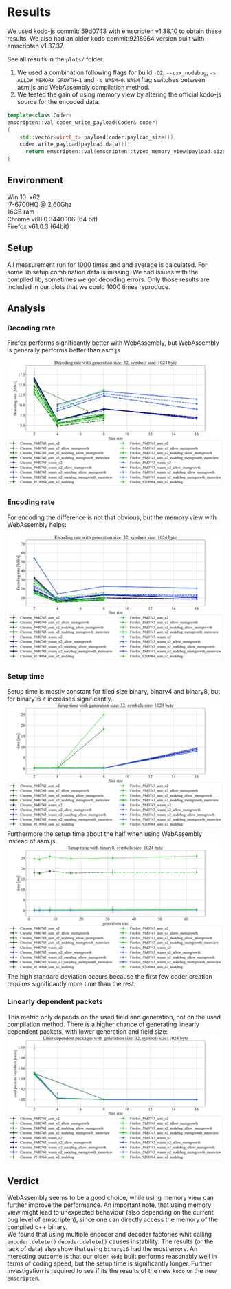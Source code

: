 # Results

We used [kodo-js commit: 59d0743](https://github.com/steinwurf/kodo-js/tree/59d07433990963bd6c2acba96d95a14cff4e00f1) with emscripten v1.38.10 to obtain these results.
We also had an older kodo commit:9218964 version built with emscripten v1.37.37.

See all results in the `plots/` folder.

1) We used a combination following flags for build `-O2`, `--cxx_nodebug`,  `-s ALLOW_MEMORY_GROWTH=1` and `-s WASM=0`.
`WASM` flag switches between asm.js and WebAssembly compilation method.
2) We tested the gain of using memory view by altering the official kodo-js source for the encoded data: 

```C++
template<class Coder>
emscripten::val coder_write_payload(Coder& coder)
{
    std::vector<uint8_t> payload(coder.payload_size());
    coder.write_payload(payload.data());
	  return emscripten::val(emscripten::typed_memory_view(payload.size(), payload.data()));
}
```

## Environment
Win 10. x62  
i7-6700HQ @ 2.60Ghz  
16GB ram  
Chrome v68.0.3440.106 (64 bit)  
Firefox v61.0.3 (64bit)  


## Setup
All measurement run for 1000 times and and average is calculated.
For some lib setup combination data is missing. We had issues with the compiled lib, sometimes we got decoding errors.
Only those results are included in our plots that we could 1000 times reproduce.

## Analysis

### Decoding rate
Firefox performs significantly better with WebAssembly, but WebAssembly is generally performs better than asm.js

![Decoding rate](./plots/decoding_rate/per_field/decoding_rate_with_generation_size_32_symbols_size_1024_byte.svg)



### Encoding rate
For encoding the difference is not that obvious, but the memory view with WebAssembly helps:

![Encoding rate](./plots/encoding_rate/per_field/encoding_rate_with_generation_size_32_symbols_size_1024_byte.svg)



### Setup time

Setup time is mostly constant for filed size binary, binary4 and binary8, but for binary16 it increases significantly.
![Setup time](./plots/setup_time/per_field/setup_time_with_generation_size_32_symbols_size_1024_byte.svg)
Furthermore the setup time about the half when using WebAssembly instead of asm.js. 
![Setup time2](./plots/setup_time/per_generation_size/setup_time_with_binary8_symbols_size_1024_byte.svg)
The high standard deviation occurs because the first few coder creation requires significantly more time than the rest.

### Linearly dependent packets

This metric only depends on the used field and generation, not on the used compilation method.
There is a higher chance of generating linearly dependent packets, with lower generation and field size:
![Liner dependency](./plots/lin_dependency/per_field/liner_dependent_packages_with_generation_size_32_symbols_size_1024_byte.svg)



## Verdict

WebAssembly seems to be a good choice, while using memory view can further improve the performance.
An important note, that using memory view might lead to unexpected behaviour (also depending on the current bug level of emscripten),
since one can directly access the memory of the compiled c++ binary.  
We found that using multiple encoder and decoder factories whit calling `encoder.delete()` `decoder.delete()` causes instability.
The results (or the lack of data) also show that using `binary16` had the most errors.
An nteresting outcome is that our older `kodo` built performs reasonably well in terms of coding speed, but the setup time is significantly longer.
Further investigation is required to see if its the results of the new `kodo` or the new `emscripten`.
